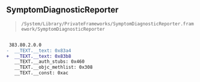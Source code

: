 ## SymptomDiagnosticReporter

> `/System/Library/PrivateFrameworks/SymptomDiagnosticReporter.framework/SymptomDiagnosticReporter`

```diff

 383.80.2.0.0
-  __TEXT.__text: 0x83a4
+  __TEXT.__text: 0x83b8
   __TEXT.__auth_stubs: 0x460
   __TEXT.__objc_methlist: 0x308
   __TEXT.__const: 0xac

```

